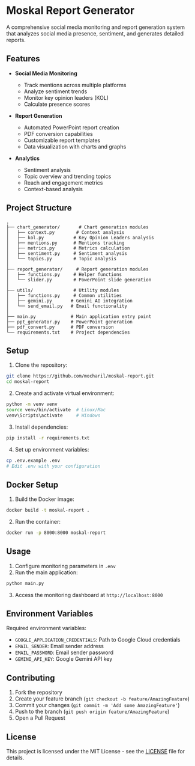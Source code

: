 # Moskal Report Generator

A comprehensive social media monitoring and report generation system that analyzes social media presence, sentiment, and generates detailed reports.

## Features

- **Social Media Monitoring**
  - Track mentions across multiple platforms
  - Analyze sentiment trends
  - Monitor key opinion leaders (KOL)
  - Calculate presence scores

- **Report Generation**
  - Automated PowerPoint report creation
  - PDF conversion capabilities
  - Customizable report templates
  - Data visualization with charts and graphs

- **Analytics**
  - Sentiment analysis
  - Topic overview and trending topics
  - Reach and engagement metrics
  - Context-based analysis

## Project Structure

```
.
├── chart_generator/       # Chart generation modules
│   ├── context.py        # Context analysis
│   ├── kol.py           # Key Opinion Leaders analysis
│   ├── mentions.py      # Mentions tracking
│   ├── metrics.py       # Metrics calculation
│   ├── sentiment.py     # Sentiment analysis
│   └── topics.py        # Topic analysis
│
├── report_generator/     # Report generation modules
│   ├── functions.py     # Helper functions
│   └── slider.py        # PowerPoint slide generation
│
├── utils/               # Utility modules
│   ├── functions.py     # Common utilities
│   ├── gemini.py       # Gemini AI integration
│   └── send_email.py   # Email functionality
│
├── main.py             # Main application entry point
├── ppt_generator.py    # PowerPoint generation
├── pdf_convert.py      # PDF conversion
└── requirements.txt    # Project dependencies
```

## Setup

1. Clone the repository:
```bash
git clone https://github.com/mocharil/moskal-report.git
cd moskal-report
```

2. Create and activate virtual environment:
```bash
python -m venv venv
source venv/bin/activate  # Linux/Mac
venv\Scripts\activate     # Windows
```

3. Install dependencies:
```bash
pip install -r requirements.txt
```

4. Set up environment variables:
```bash
cp .env.example .env
# Edit .env with your configuration
```

## Docker Setup

1. Build the Docker image:
```bash
docker build -t moskal-report .
```

2. Run the container:
```bash
docker run -p 8000:8000 moskal-report
```

## Usage

1. Configure monitoring parameters in `.env`
2. Run the main application:
```bash
python main.py
```

3. Access the monitoring dashboard at `http://localhost:8000`

## Environment Variables

Required environment variables:

- `GOOGLE_APPLICATION_CREDENTIALS`: Path to Google Cloud credentials
- `EMAIL_SENDER`: Email sender address
- `EMAIL_PASSWORD`: Email sender password
- `GEMINI_API_KEY`: Google Gemini API key

## Contributing

1. Fork the repository
2. Create your feature branch (`git checkout -b feature/AmazingFeature`)
3. Commit your changes (`git commit -m 'Add some AmazingFeature'`)
4. Push to the branch (`git push origin feature/AmazingFeature`)
5. Open a Pull Request

## License

This project is licensed under the MIT License - see the [LICENSE](LICENSE) file for details.
